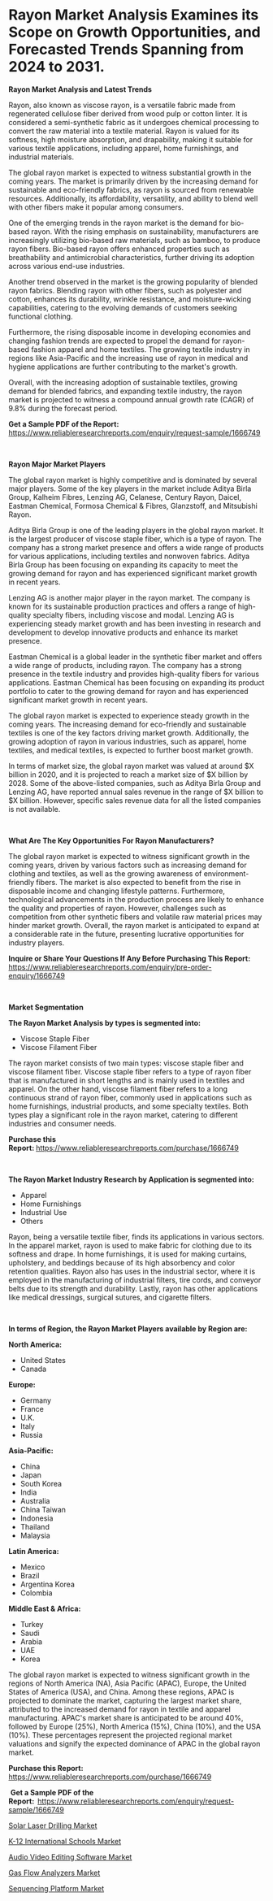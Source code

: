 <p><h1>Rayon Market Analysis Examines its Scope on Growth Opportunities, and Forecasted Trends Spanning from 2024 to 2031.</h1></p><p><strong>Rayon Market Analysis and Latest Trends</strong></p>
<p><p>Rayon, also known as viscose rayon, is a versatile fabric made from regenerated cellulose fiber derived from wood pulp or cotton linter. It is considered a semi-synthetic fabric as it undergoes chemical processing to convert the raw material into a textile material. Rayon is valued for its softness, high moisture absorption, and drapability, making it suitable for various textile applications, including apparel, home furnishings, and industrial materials.</p><p>The global rayon market is expected to witness substantial growth in the coming years. The market is primarily driven by the increasing demand for sustainable and eco-friendly fabrics, as rayon is sourced from renewable resources. Additionally, its affordability, versatility, and ability to blend well with other fibers make it popular among consumers.</p><p>One of the emerging trends in the rayon market is the demand for bio-based rayon. With the rising emphasis on sustainability, manufacturers are increasingly utilizing bio-based raw materials, such as bamboo, to produce rayon fibers. Bio-based rayon offers enhanced properties such as breathability and antimicrobial characteristics, further driving its adoption across various end-use industries.</p><p>Another trend observed in the market is the growing popularity of blended rayon fabrics. Blending rayon with other fibers, such as polyester and cotton, enhances its durability, wrinkle resistance, and moisture-wicking capabilities, catering to the evolving demands of customers seeking functional clothing.</p><p>Furthermore, the rising disposable income in developing economies and changing fashion trends are expected to propel the demand for rayon-based fashion apparel and home textiles. The growing textile industry in regions like Asia-Pacific and the increasing use of rayon in medical and hygiene applications are further contributing to the market's growth.</p><p>Overall, with the increasing adoption of sustainable textiles, growing demand for blended fabrics, and expanding textile industry, the rayon market is projected to witness a compound annual growth rate (CAGR) of 9.8% during the forecast period.</p></p>
<p><strong>Get a Sample PDF of the Report:&nbsp;</strong> <a href="https://www.reliableresearchreports.com/enquiry/request-sample/1666749">https://www.reliableresearchreports.com/enquiry/request-sample/1666749</a></p>
<p>&nbsp;</p>
<p><strong>Rayon Major Market Players</strong></p>
<p><p>The global rayon market is highly competitive and is dominated by several major players. Some of the key players in the market include Aditya Birla Group, Kalheim Fibres, Lenzing AG, Celanese, Century Rayon, Daicel, Eastman Chemical, Formosa Chemical & Fibres, Glanzstoff, and Mitsubishi Rayon. </p><p>Aditya Birla Group is one of the leading players in the global rayon market. It is the largest producer of viscose staple fiber, which is a type of rayon. The company has a strong market presence and offers a wide range of products for various applications, including textiles and nonwoven fabrics. Aditya Birla Group has been focusing on expanding its capacity to meet the growing demand for rayon and has experienced significant market growth in recent years. </p><p>Lenzing AG is another major player in the rayon market. The company is known for its sustainable production practices and offers a range of high-quality specialty fibers, including viscose and modal. Lenzing AG is experiencing steady market growth and has been investing in research and development to develop innovative products and enhance its market presence.</p><p>Eastman Chemical is a global leader in the synthetic fiber market and offers a wide range of products, including rayon. The company has a strong presence in the textile industry and provides high-quality fibers for various applications. Eastman Chemical has been focusing on expanding its product portfolio to cater to the growing demand for rayon and has experienced significant market growth in recent years.</p><p>The global rayon market is expected to experience steady growth in the coming years. The increasing demand for eco-friendly and sustainable textiles is one of the key factors driving market growth. Additionally, the growing adoption of rayon in various industries, such as apparel, home textiles, and medical textiles, is expected to further boost market growth.</p><p>In terms of market size, the global rayon market was valued at around $X billion in 2020, and it is projected to reach a market size of $X billion by 2028. Some of the above-listed companies, such as Aditya Birla Group and Lenzing AG, have reported annual sales revenue in the range of $X billion to $X billion. However, specific sales revenue data for all the listed companies is not available.</p></p>
<p>&nbsp;</p>
<p><strong>What Are The Key Opportunities For Rayon Manufacturers?</strong></p>
<p><p>The global rayon market is expected to witness significant growth in the coming years, driven by various factors such as increasing demand for clothing and textiles, as well as the growing awareness of environment-friendly fibers. The market is also expected to benefit from the rise in disposable income and changing lifestyle patterns. Furthermore, technological advancements in the production process are likely to enhance the quality and properties of rayon. However, challenges such as competition from other synthetic fibers and volatile raw material prices may hinder market growth. Overall, the rayon market is anticipated to expand at a considerable rate in the future, presenting lucrative opportunities for industry players.</p></p>
<p><strong>Inquire or Share Your Questions If Any Before Purchasing This Report:</strong> <a href="https://www.reliableresearchreports.com/enquiry/pre-order-enquiry/1666749">https://www.reliableresearchreports.com/enquiry/pre-order-enquiry/1666749</a></p>
<p>&nbsp;</p>
<p><strong>Market Segmentation</strong></p>
<p><strong>The Rayon Market Analysis by types is segmented into:</strong></p>
<p><ul><li>Viscose Staple Fiber</li><li>Viscose Filament Fiber</li></ul></p>
<p><p>The rayon market consists of two main types: viscose staple fiber and viscose filament fiber. Viscose staple fiber refers to a type of rayon fiber that is manufactured in short lengths and is mainly used in textiles and apparel. On the other hand, viscose filament fiber refers to a long continuous strand of rayon fiber, commonly used in applications such as home furnishings, industrial products, and some specialty textiles. Both types play a significant role in the rayon market, catering to different industries and consumer needs.</p></p>
<p><strong>Purchase this Report:&nbsp;</strong><a href="https://www.reliableresearchreports.com/purchase/1666749">https://www.reliableresearchreports.com/purchase/1666749</a></p>
<p>&nbsp;</p>
<p><strong>The Rayon Market Industry Research by Application is segmented into:</strong></p>
<p><ul><li>Apparel</li><li>Home Furnishings</li><li>Industrial Use</li><li>Others</li></ul></p>
<p><p>Rayon, being a versatile textile fiber, finds its applications in various sectors. In the apparel market, rayon is used to make fabric for clothing due to its softness and drape. In home furnishings, it is used for making curtains, upholstery, and beddings because of its high absorbency and color retention qualities. Rayon also has uses in the industrial sector, where it is employed in the manufacturing of industrial filters, tire cords, and conveyor belts due to its strength and durability. Lastly, rayon has other applications like medical dressings, surgical sutures, and cigarette filters.</p></p>
<p>&nbsp;</p>
<p><strong>In terms of Region, the Rayon Market Players available by Region are:</strong></p>
<p>
    <p> <strong> North America: </strong>
        <ul>
            <li>United States</li>
            <li>Canada</li>
        </ul>
        </p> 
    <p> <strong> Europe: </strong>
        <ul>
            <li>Germany</li>
            <li>France</li>
            <li>U.K.</li>
            <li>Italy</li>
            <li>Russia</li>
        </ul>
        </p> 
    <p> <strong> Asia-Pacific: </strong>
        <ul>
            <li>China</li>
            <li>Japan</li>
            <li>South Korea</li>
            <li>India</li>
            <li>Australia</li>
            <li>China Taiwan</li>
            <li>Indonesia</li>
            <li>Thailand</li>
            <li>Malaysia</li>
        </ul>
        </p> 
    <p> <strong> Latin America: </strong>
        <ul>
            <li>Mexico</li>
            <li>Brazil</li>
            <li>Argentina Korea</li>
            <li>Colombia</li>
        </ul>
        </p> 
    <p> <strong> Middle East & Africa: </strong>
        <ul>
            <li>Turkey</li>
            <li>Saudi</li>
            <li>Arabia</li>
            <li>UAE</li>
            <li>Korea</li>
        </ul>
    </p>
    </p>
<p><p>The global rayon market is expected to witness significant growth in the regions of North America (NA), Asia Pacific (APAC), Europe, the United States of America (USA), and China. Among these regions, APAC is projected to dominate the market, capturing the largest market share, attributed to the increased demand for rayon in textile and apparel manufacturing. APAC's market share is anticipated to be around 40%, followed by Europe (25%), North America (15%), China (10%), and the USA (10%). These percentages represent the projected regional market valuations and signify the expected dominance of APAC in the global rayon market.</p></p>
<p><strong>Purchase this Report: </strong><a href="https://www.reliableresearchreports.com/purchase/1666749">https://www.reliableresearchreports.com/purchase/1666749</a></p>
<p>&nbsp;<strong>Get a Sample PDF of the Report:&nbsp;&nbsp;</strong><a href="https://www.reliableresearchreports.com/enquiry/request-sample/1666749">https://www.reliableresearchreports.com/enquiry/request-sample/1666749</a></p>
<p><strong></strong></p>
<p><p><a href="https://www.linkedin.com/pulse/global-solar-laser-drilling-market-size-trends-insights-projections-9s6ae?trackingId=wMysZr2LS6Ca%2BvdyaNV%2Fdg%3D%3D">Solar Laser Drilling Market</a></p><p><a href="https://www.linkedin.com/pulse/k-12-international-schools-market-size-examines-its-scope-primary-fuxee?trackingId=HPZfsQV9S0CZ47OGrJLxyg%3D%3D">K-12 International Schools Market</a></p><p><a href="https://www.linkedin.com/pulse/audio-video-editing-software-market-size-share-amp-trends-maque?trackingId=HGEe%2FBA%2BTZ6YK468H3tpPQ%3D%3D">Audio Video Editing Software Market</a></p><p><a href="https://medium.com/@anndavis1924/gas-flow-analyzers-market-report-reveals-the-latest-trends-and-growth-opportunities-of-this-market-636287cf08b8">Gas Flow Analyzers Market</a></p><p><a href="https://medium.com/@anndavis1924/sequencing-platform-market-analysis-and-sze-forecasted-for-period-from-2023-to-2030-7e3b3d4b34ca">Sequencing Platform Market</a></p></p>